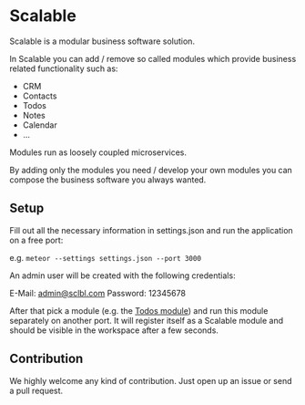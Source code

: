 # Scalable
Scalable is a modular business software solution.

In Scalable you can add / remove so called modules which provide business related functionality such as:

- CRM
- Contacts
- Todos
- Notes
- Calendar
- ...

Modules run as loosely coupled microservices.

By adding only the modules you need / develop your own modules you can compose the business software you always wanted.

## Setup
Fill out all the necessary information in settings.json and run the application on a free port:

e.g. `meteor --settings settings.json --port 3000`

An admin user will be created with the following credentials:

E-Mail: admin@sclbl.com
Password: 12345678

After that pick a module (e.g. the [Todos module](http://github.com/sclbl/scalable-todos)) and run this module separately on another port.
It will register itself as a Scalable module and should be visible in the workspace after a few seconds.

## Contribution
We highly welcome any kind of contribution. Just open up an issue or send a pull request.
